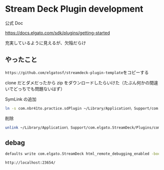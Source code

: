# Stream Deck Plugin development

公式 Doc

https://docs.elgato.com/sdk/plugins/getting-started

充実しているように見えるが、欠陥だらけ

## やったこと

`https://github.com/elgatosf/streamdeck-plugin-template`をコピーする

clone だとダメだったから zip をダウンロードしたらいけた（たぶん何かの間違いでどっちでも問題ないはず）

SymLink の追加

```sh
ln -s com.nbr41to.practice.sdPlugin ~/Library/Application\ Support/com.elgato.StreamDeck/Plugins/
```

削除

```sh
unlink ~/Library/Application\ Support/com.elgato.StreamDeck/Plugins/com.nbr41to.practice.sdPlugin
```

## debag

```sh
defaults write com.elgato.StreamDeck html_remote_debugging_enabled -bool YES
```

`http://localhost:23654/`

